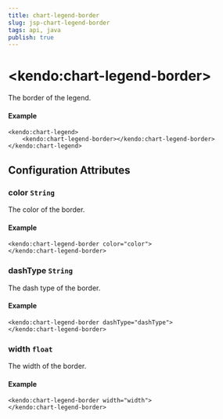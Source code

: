 ```yaml
---
title: chart-legend-border
slug: jsp-chart-legend-border
tags: api, java
publish: true
---
```


# \<kendo:chart-legend-border\>

The border of the legend.

#### Example
    <kendo:chart-legend>
        <kendo:chart-legend-border></kendo:chart-legend-border>
    </kendo:chart-legend>

## Configuration Attributes

### color `String`

The color of the border.

#### Example
    <kendo:chart-legend-border color="color">
    </kendo:chart-legend-border>

### dashType `String`

The dash type of the border.

#### Example
    <kendo:chart-legend-border dashType="dashType">
    </kendo:chart-legend-border>

### width `float`

The width of the border.

#### Example
    <kendo:chart-legend-border width="width">
    </kendo:chart-legend-border>

